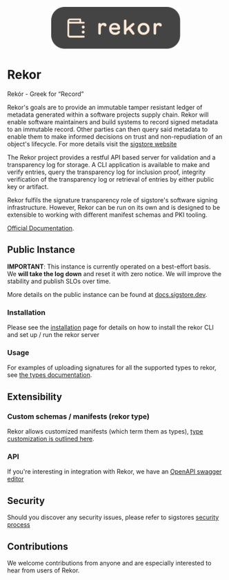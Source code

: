 <p align="center">
  <img style="max-width: 100%;width: 300px;" src="./images/logo.svg" alt="Rekor logo"/>
</p>

# Rekor

Rekór - Greek for “Record”

Rekor's goals are to provide an immutable tamper resistant ledger of metadata generated within a software projects supply chain.
Rekor will enable software maintainers and build systems to record signed metadata to an immutable record.
Other parties can then query said metadata to enable them to make informed decisions on trust and non-repudiation of an object's lifecycle. For more details visit the [sigstore website](https://sigstore.dev)

The Rekor project provides a restful API based server for validation and a transparency log for storage.
A CLI application is available to make and verify entries, query the transparency log for inclusion proof,
integrity verification of the transparency log or retrieval of entries by either public key or artifact.

Rekor fulfils the signature transparency role of sigstore's software signing
infrastructure. However, Rekor can be run on its own and is designed to be
extensible to working with different manifest schemas and PKI tooling.

[Official Documentation](https://docs.sigstore.dev/rekor/overview).

## Public Instance

**IMPORTANT**: This instance is currently operated on a best-effort basis.  
We **will take the log down** and reset it with zero notice.
We will improve the stability and publish SLOs over time.

More details on the public instance can be found at [docs.sigstore.dev](https://docs.sigstore.dev/rekor/public-instance).

### Installation

Please see the [installation](https://docs.sigstore.dev/rekor/overview#usage-and-installation) page for details on how to install the rekor CLI and set up / run
the rekor server

### Usage

For examples of uploading signatures for all the supported types to rekor, see [the types documentation](types.md).

## Extensibility

### Custom schemas / manifests (rekor type)

Rekor allows customized manifests (which term them as types), [type customization is outlined here](https://github.com/sigstore/rekor/tree/main/pkg/types).

### API

If you're interesting in integration with Rekor, we have an [OpenAPI swagger editor](https://sigstore.dev/swagger/)

## Security

Should you discover any security issues, please refer to sigstores [security
process](https://github.com/sigstore/community/blob/main/SECURITY.md)

## Contributions

We welcome contributions from anyone and are especially interested to hear from
users of Rekor.
